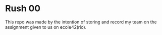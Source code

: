 # Rush 00

This repo was made by the intention of storing and record my team on the assignment given to us on ecole42\(rio\).

